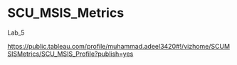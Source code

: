 # SCU_MSIS_Metrics
Lab_5

https://public.tableau.com/profile/muhammad.adeel3420#!/vizhome/SCUMSISMetrics/SCU_MSIS_Profile?publish=yes

